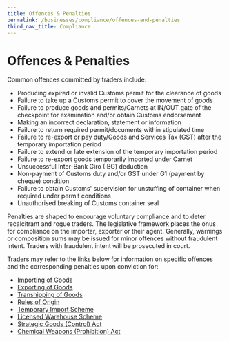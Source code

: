 ```yaml
---
title: Offences & Penalties
permalink: /businesses/compliance/offences-and-penalties
third_nav_title: Compliance
---
```


# Offences & Penalties

Common offences committed by traders include:

-   Producing expired or invalid Customs permit for the clearance of goods
-   Failure to take up a Customs permit to cover the movement of goods
-   Failure to produce goods and permits/Carnets at IN/OUT gate of the checkpoint for examination and/or obtain Customs endorsement
-   Making an incorrect declaration, statement or information
-   Failure to return required permit/documents within stipulated time
-   Failure to re-export or pay duty/Goods and Services Tax (GST) after the temporary importation period
-   Failure to extend or late extension of the temporary importation period
-   Failure to re-export goods temporarily imported under Carnet
-   Unsuccessful Inter-Bank Giro (IBG) deduction
-   Non-payment of Customs duty and/or GST under G1 (payment by cheque) condition
-   Failure to obtain Customs' supervision for unstuffing of container when required under permit conditions
-   Unauthorised breaking of Customs container seal

Penalties are shaped to encourage voluntary compliance and to deter recalcitrant and rogue traders. The legislative framework places the onus for compliance on the importer, exporter or their agent. Generally, warnings or composition sums may be issued for minor offences without fraudulent intent. Traders with fraudulent intent will be prosecuted in court.

Traders may refer to the links below for information on specific offences and the corresponding penalties upon conviction for:

-   [Importing of Goods](/businesses/importing-goods/import-procedures/)
-   [Exporting of Goods](/businesses/exporting-goods/export-procedures)
-   [Transhipping of Goods](h/businesses/transhipping-goods/transhipment-procedures)
-   [Rules of Origin](/businesses/certificates-of-origin/overview)
-   [Temporary Import Scheme](/businesses/importing-goods/temporary-import-scheme)
-   [Licensed Warehouse Scheme](/businesses/customs-schemes-licences-framework/licensed-warehouse-scheme)
-   [Strategic Goods (Control) Act](/businesses/strategic-goods-control-1/overview/enforcement)
-   [Chemical Weapons (Prohibition) Act](/businesses/chemical-weapons-convention/offences)
